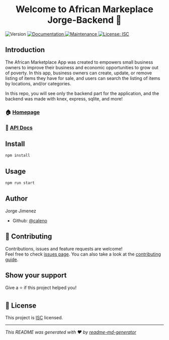 <h1 align="center">Welcome to African Markeplace Jorge-Backend 👋</h1>
<p>
  <img alt="Version" src="https://img.shields.io/badge/version-1.0.0-blue.svg?cacheSeconds=2592000" />
  <a href="https://github.com/lambda-bw-african-marketplace/Jorge-BE#readme" target="_blank">
    <img alt="Documentation" src="https://img.shields.io/badge/documentation-yes-brightgreen.svg" />
  </a>
  <a href="https://github.com/lambda-bw-african-marketplace/Jorge-BE/graphs/commit-activity" target="_blank">
    <img alt="Maintenance" src="https://img.shields.io/badge/Maintained%3F-yes-green.svg" />
  </a>
  <a href="https://github.com/lambda-bw-african-marketplace/Jorge-BE/blob/master/LICENSE" target="_blank">
    <img alt="License: ISC" src="https://img.shields.io/github/license/lambda-bw-african-marketplace/jorge-backend" />
  </a>
</p>

<h2>Introduction</h2>

<a>The African Marketplace App was created to empowers small business owners to improve their business and economic opportunities to grow out of poverty.
In this app, business owners can create, update, or remove listing of items they have for sale, and users can search the listing of items by locations, and/or categories.</a>

<a>In this repo, you will see only the backend part for the application, and the backend was made with knex, express, sqlite, and more!</a>

### 🏠 [Homepage](https://github.com/lambda-bw-african-marketplace/Jorge-BE#readme)

### 📄  [API Docs](https://github.com/lambda-bw-african-marketplace/Jorge-BE#readme)

## Install

```sh
npm install
```

## Usage

```sh
npm run start
```

## Author

Jorge Jimenez

* Github: [@caleno](https://github.com/Caleno83)

## 🤝 Contributing

Contributions, issues and feature requests are welcome!<br />Feel free to check [issues page](https://github.com/lambda-bw-african-marketplace/Jorge-BE/issues). You can also take a look at the [contributing guide](https://github.com/lambda-bw-african-marketplace/Jorge-BE/blob/master/CONTRIBUTING.md).

## Show your support

Give a ⭐️ if this project helped you!

## 📝 License

This project is [ISC](https://github.com/lambda-bw-african-marketplace/Jorge-BE/blob/master/LICENSE) licensed.

***
_This README was generated with ❤️ by [readme-md-generator](https://github.com/kefranabg/readme-md-generator)_